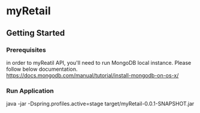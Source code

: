 # myRetail

## Getting Started

### Prerequisites
in order to myReatil API, you'll need to run MongoDB local instance. Please follow below documentation.
https://docs.mongodb.com/manual/tutorial/install-mongodb-on-os-x/

### Run Application 
 java -jar -Dspring.profiles.active=stage  target/myRetail-0.0.1-SNAPSHOT.jar
